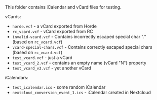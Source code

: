This folder contains iCalendar and vCard files for testing.

vCards:
* `horde.vcf` - a vCard exported from Horde
* `rc_vcard.vcf` - vCard exported from RC
* `invalid-vcard.vcf` - Contains incorrectly escaped special char "." (based on `rc_vcard.vcf`)
* `vcard-special-chars.vcf` - Contains correctly escaped special chars (based on `rc_vcard.vcf`)
* `test_vcard.vcf` - just a vCard
* `test_vcard_2.vcf` - contains an empty name (vCard "N") property
* `test_vcard_v3.vcf` - yet another vCard

iCalendars:
* `test_icalendar.ics` - some random iCalendar
* `nextcloud_conversion_event_1.ics` - iCalendar created in Nextcloud
